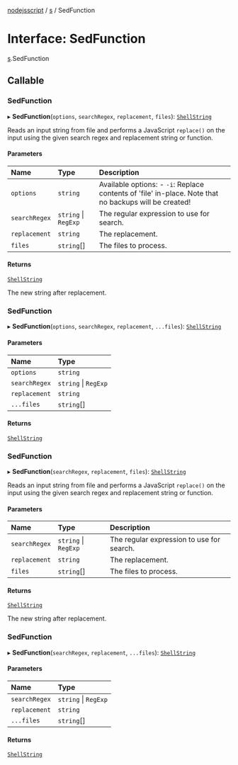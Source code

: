 [nodejsscript](../README.md) / [s](../modules/s.md) / SedFunction

# Interface: SedFunction

[s](../modules/s.md).SedFunction

## Callable

### SedFunction

▸ **SedFunction**(`options`, `searchRegex`, `replacement`, `files`): [`ShellString`](../modules/s.md#shellstring)

Reads an input string from file and performs a JavaScript `replace()`
on the input using the given search regex and replacement string or function.

#### Parameters

| Name | Type | Description |
| :------ | :------ | :------ |
| `options` | `string` | Available options: - `-i`: Replace contents of 'file' in-place. Note that no backups will be created! |
| `searchRegex` | `string` \| `RegExp` | The regular expression to use for search. |
| `replacement` | `string` | The replacement. |
| `files` | `string`[] | The files to process. |

#### Returns

[`ShellString`](../modules/s.md#shellstring)

The new string after replacement.

### SedFunction

▸ **SedFunction**(`options`, `searchRegex`, `replacement`, `...files`): [`ShellString`](../modules/s.md#shellstring)

#### Parameters

| Name | Type |
| :------ | :------ |
| `options` | `string` |
| `searchRegex` | `string` \| `RegExp` |
| `replacement` | `string` |
| `...files` | `string`[] |

#### Returns

[`ShellString`](../modules/s.md#shellstring)

### SedFunction

▸ **SedFunction**(`searchRegex`, `replacement`, `files`): [`ShellString`](../modules/s.md#shellstring)

Reads an input string from file and performs a JavaScript `replace()`
on the input using the given search regex and replacement string or function.

#### Parameters

| Name | Type | Description |
| :------ | :------ | :------ |
| `searchRegex` | `string` \| `RegExp` | The regular expression to use for search. |
| `replacement` | `string` | The replacement. |
| `files` | `string`[] | The files to process. |

#### Returns

[`ShellString`](../modules/s.md#shellstring)

The new string after replacement.

### SedFunction

▸ **SedFunction**(`searchRegex`, `replacement`, `...files`): [`ShellString`](../modules/s.md#shellstring)

#### Parameters

| Name | Type |
| :------ | :------ |
| `searchRegex` | `string` \| `RegExp` |
| `replacement` | `string` |
| `...files` | `string`[] |

#### Returns

[`ShellString`](../modules/s.md#shellstring)

